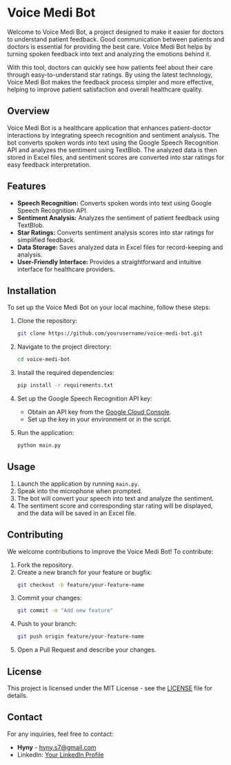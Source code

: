 # Voice Medi Bot

Welcome to Voice Medi Bot, a project designed to make it easier for doctors to understand patient feedback. Good communication between patients and doctors is essential for providing the best care. Voice Medi Bot helps by turning spoken feedback into text and analyzing the emotions behind it.

With this tool, doctors can quickly see how patients feel about their care through easy-to-understand star ratings. By using the latest technology, Voice Medi Bot makes the feedback process simpler and more effective, helping to improve patient satisfaction and overall healthcare quality.

## Overview
Voice Medi Bot is a healthcare application that enhances patient-doctor interactions by integrating speech recognition and sentiment analysis. The bot converts spoken words into text using the Google Speech Recognition API and analyzes the sentiment using TextBlob. The analyzed data is then stored in Excel files, and sentiment scores are converted into star ratings for easy feedback interpretation.

## Features
- **Speech Recognition:** Converts spoken words into text using Google Speech Recognition API.
- **Sentiment Analysis:** Analyzes the sentiment of patient feedback using TextBlob.
- **Star Ratings:** Converts sentiment analysis scores into star ratings for simplified feedback.
- **Data Storage:** Saves analyzed data in Excel files for record-keeping and analysis.
- **User-Friendly Interface:** Provides a straightforward and intuitive interface for healthcare providers.

## Installation
To set up the Voice Medi Bot on your local machine, follow these steps:

1. Clone the repository:
    ```bash
    git clone https://github.com/yourusername/voice-medi-bot.git
    ```

2. Navigate to the project directory:
    ```bash
    cd voice-medi-bot
    ```

3. Install the required dependencies:
    ```bash
    pip install -r requirements.txt
    ```

4. Set up the Google Speech Recognition API key:
    - Obtain an API key from the [Google Cloud Console](https://console.cloud.google.com/).
    - Set up the key in your environment or in the script.

5. Run the application:
    ```bash
    python main.py
    ```

## Usage
1. Launch the application by running `main.py`.
2. Speak into the microphone when prompted.
3. The bot will convert your speech into text and analyze the sentiment.
4. The sentiment score and corresponding star rating will be displayed, and the data will be saved in an Excel file.

## Contributing
We welcome contributions to improve the Voice Medi Bot! To contribute:

1. Fork the repository.
2. Create a new branch for your feature or bugfix:
    ```bash
    git checkout -b feature/your-feature-name
    ```
3. Commit your changes:
    ```bash
    git commit -m "Add new feature"
    ```
4. Push to your branch:
    ```bash
    git push origin feature/your-feature-name
    ```
5. Open a Pull Request and describe your changes.

## License
This project is licensed under the MIT License - see the [LICENSE](LICENSE) file for details.

## Contact
For any inquiries, feel free to contact:
- **Hyny** - hyny.s7@gmail.com
- LinkedIn: [Your LinkedIn Profile](https://www.linkedin.com/in/hyny-s-101a04228/)
